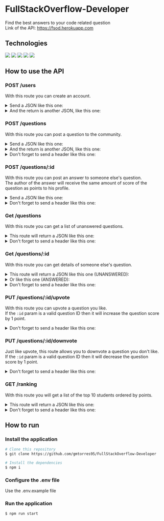 # FullStackOverflow-Developer

Find the best answers to your code related question  
Link of the API: https://fsod.herokuapp.com

## Technologies

<div styles="display: flex">
  <img src="https://img.shields.io/badge/Node.js-43853D?style=for-the-badge&logo=node.js&logoColor=white" />
  <img src="https://img.shields.io/badge/TypeScript-007ACC?style=for-the-badge&logo=typescript&logoColor=white" />
  <img src="https://img.shields.io/badge/PostgreSQL-316192?style=for-the-badge&logo=postgresql&logoColor=white" />
  <img src="https://img.shields.io/badge/Express.js-404D59?style=for-the-badge" />
  <img src="https://img.shields.io/badge/Heroku-430098?style=for-the-badge&logo=heroku&logoColor=white" />
</div>

## How to use the API

### POST /users

With this route you can create an account.    
<details>
  <summary>Send a JSON like this one:</summary>

  ```bash
  {
    "name": "My Name",
    "class": "T2" 
  }
  ```
</details>
<details>
  <summary>And the return is another JSON, like this one:</summary>

  ```bash
  {
    "token": "aebf4dd8-5bf9-11ec-bf63-0242ac130002"
  }
  ```
</details>

### POST /questions

With this route you can post a question to the community.  
<details>
  <summary>Send a JSON like this one:</summary>

  ```bash
  {
    "question": "How do I print 'HELLO WORLD'?",
    "student": "My Name",
    "class": "T2",
    "tags": "typescript, code, javascript, helloWorld"
  }
  ```
</details>
<details>
  <summary>And the return is another JSON, like this one:</summary>

  ```bash
  {
    "id": 3224
  }
  ```
</details>
<details>
  <summary>Don't forget to send a header like this one:</summary>

  ```bash
  {
    headers: { Authorization: `Bearer ${token}` }
  }
  ```
</details>

### POST /questions/:id

With this route you can post an answer to someone else's question.  
The author of the answer will receive the same amount of score of the question as points to his profile.  
<details>
  <summary>Send a JSON like this one:</summary>

  ```bash
  {
    "answer": "Try using console.log()" 
  }
  ```
</details>
<details>
  <summary>Don't forget to send a header like this one:</summary>

  ```bash
  {
    headers: { Authorization: `Bearer ${token}` }
  }
  ```
</details>

### Get /questions

With this route you can get a list of unanswered questions.   
<details>
  <summary>This route will return a JSON like this one:</summary>

  ```bash
  [
    {
      "id": 123,
      "question": "How do I print 'HELLO WORLD'?", 
      "student": "My Name", 
      "class": "T2",
      "score": 31
      "submitAt": "2021-01-01 10:12"
    },
    ...
  ]
  ```
</details>
<details>
  <summary>Don't forget to send a header like this one:</summary>

  ```bash
  {
    headers: { Authorization: `Bearer ${token}` }
  }
  ```
</details>

### Get /questions/:id

With this route you can get details of someone else's question.   
<details>
  <summary>This route will return a JSON like this one (UNANSWERED):</summary>

  ```bash
  {
    "question": "How do I print 'HELLO WORLD'?", 
    "student": "My Name", 
    "class": "T2",
    "tags": "typescript, code, javascript, helloWorld",
    "score": 31,
    "answered": false,
    "submitAt": "2021-01-01 10:12"
  }
  ```
</details>
<details>
  <summary>Or like this one (ANSWERED):</summary>

  ```bash
  {
    "question": "How do I print 'HELLO WORLD'?", 
    "student": "My Name", 
    "class": "T2",
    "tags": "typescript, code, javascript, helloWorld",
    "score": 31,
    "answered": true,
    "submitAt": "2021-01-01 10:12",
    "answeredAt": "2021-01-01 10:30"
    "answeredBy": "Not My Name",
    "answer": "Try using console.log()"
  }
  ```
</details>
<details>
  <summary>Don't forget to send a header like this one:</summary>

  ```bash
  {
    headers: { Authorization: `Bearer ${token}` }
  }
  ```
</details>

### PUT /questions/:id/upvote

With this route you can upvote a question you like.  
If the ```:id``` param is a valid question ID then it will increase the question score by 1 point.
<details>
  <summary>Don't forget to send a header like this one:</summary>

  ```bash
  {
    headers: { Authorization: `Bearer ${token}` }
  }
  ```
</details>

### PUT /questions/:id/downvote

Just like upvote, this route allows you to downvote a question you don't like.  
If the ```:id``` param is a valid question ID then it will decrease the question score by 1 point.  
<details>
  <summary>Don't forget to send a header like this one:</summary>

  ```bash
  {
    headers: { Authorization: `Bearer ${token}` }
  }
  ```
</details>

### GET /ranking

With this route you will get a list of the top 10 students ordered by points.  
<details>
  <summary>This route will return a JSON like this one:</summary>

  ```bash
  {
    "name": "My Name",
    "answers": 64,
    "points": 79
  },
  {
    "name": "Not My Name",
    "answers": 68,
    "points": 71
  },
  ...
  ```
</details>
<details>
  <summary>Don't forget to send a header like this one:</summary>

  ```bash
  {
    headers: { Authorization: `Bearer ${token}` }
  }
  ```
</details>


## How to run

### Install the application

```bash
# Clone this repository
$ git clone https://github.com/gmtorres95/FullStackOverflow-Developer

# Install the dependencies
$ npm i
```

### Configure the .env file

Use the .env.example file

### Run the application

```bash
$ npm run start
```
